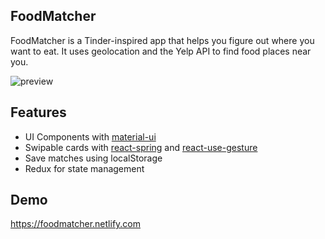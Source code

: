 ## FoodMatcher

FoodMatcher is a Tinder-inspired app that helps you figure out where you want to eat. It uses geolocation and the Yelp API to find food places near you.

![preview](https://github.com/naizen/foodmatcher/blob/master/src/assets/demo.gif)

## Features

- UI Components with [material-ui](https://github.com/mui-org/material-ui)
- Swipable cards with [react-spring](https://github.com/react-spring) and [react-use-gesture](https://github.com/react-spring/react-use-gesture)
- Save matches using localStorage
- Redux for state management

## Demo

https://foodmatcher.netlify.com
